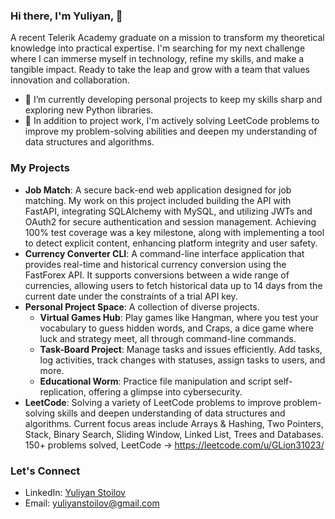 ### Hi there, I'm Yuliyan, 👋

A recent Telerik Academy graduate on a mission to transform my theoretical knowledge into practical expertise. I'm searching for my next challenge where I can immerse myself in technology, refine my skills, and make a tangible impact. Ready to take the leap and grow with a team that values innovation and collaboration.

- 🔭 I’m currently developing personal projects to keep my skills sharp and exploring new Python libraries.
- 🌱 In addition to project work, I'm actively solving LeetCode problems to improve my problem-solving abilities and deepen my understanding of data structures and algorithms.

### My Projects
- **Job Match**: A secure back-end web application designed for job matching. My work on this project included building the API with FastAPI, integrating SQLAlchemy with MySQL, and utilizing JWTs and OAuth2 for secure authentication and session management. Achieving 100% test coverage was a key milestone, along with implementing a tool to detect explicit content, enhancing platform integrity and user safety.
- **Currency Converter CLI**: A command-line interface application that provides real-time and historical currency conversion using the FastForex API. It supports conversions between a wide range of currencies, allowing users to fetch historical data up to 14 days from the current date under the constraints of a trial API key.
- **Personal Project Space**: A collection of diverse projects.
  - **Virtual Games Hub**: Play games like Hangman, where you test your vocabulary to guess hidden words, and Craps, a dice game where luck and strategy meet, all through command-line commands.
  - **Task-Board Project**: Manage tasks and issues efficiently. Add tasks, log activities, track changes with statuses, assign tasks to users, and more.
  - **Educational Worm**: Practice file manipulation and script self-replication, offering a glimpse into cybersecurity.
- **LeetCode**: Solving a variety of LeetCode problems to improve problem-solving skills and deepen understanding of data structures and algorithms. Current focus areas include Arrays & Hashing, Two Pointers, Stack, Binary Search, Sliding Window, Linked List, Trees and Databases. 150+ problems solved, LeetCode -> https://leetcode.com/u/GLion31023/ 

### Let's Connect
- LinkedIn: [Yuliyan Stoilov](www.linkedin.com/in/yuliyan-stoilov)
- Email: yuliyanstoilov@gmail.com

<!--
**GLion31023/GLion31023** is a ✨ _special_ ✨ repository because its `README.md` (this file) appears on your GitHub profile.

Here are some ideas to get you started:

- 🔭 I’m currently working on ...
- 🌱 I’m currently learning ...
- 👯 I’m looking to collaborate on ...
- 🤔 I’m looking for help with ...
- 💬 Ask me about ...
- 📫 How to reach me: ...
- 😄 Pronouns: ...
- ⚡ Fun fact: ...
-->
